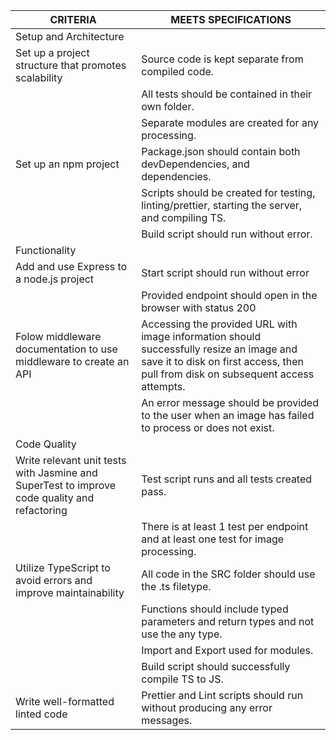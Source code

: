 | CRITERIA                                                                                     | MEETS SPECIFICATIONS                                                                                                                                                          |
| -------------------------------------------------------------------------------------------- | ----------------------------------------------------------------------------------------------------------------------------------------------------------------------------- |
| Setup and Architecture                                                                       |                                                                                                                                                                               |
| Set up a project structure that promotes scalability                                         | Source code is kept separate from compiled code.                                                                                                                              |
|                                                                                              | All tests should be contained in their own folder.                                                                                                                            |
|                                                                                              | Separate modules are created for any processing.                                                                                                                              |
| Set up an npm project                                                                        | Package.json should contain both devDependencies, and dependencies.                                                                                                           |
|                                                                                              | Scripts should be created for testing, linting/prettier, starting the server, and compiling TS.                                                                               |
|                                                                                              | Build script should run without error.                                                                                                                                        |
| Functionality                                                                                |                                                                                                                                                                               |
| Add and use Express to a node.js project                                                     | Start script should run without error                                                                                                                                         |
|                                                                                              | Provided endpoint should open in the browser with status 200                                                                                                                  |
| Folow middleware documentation to use middleware to create an API                            | Accessing the provided URL with image information should successfully resize an image and save it to disk on first access, then pull from disk on subsequent access attempts. |
|                                                                                              | An error message should be provided to the user when an image has failed to process or does not exist.                                                                        |
| Code Quality                                                                                 |                                                                                                                                                                               |
| Write relevant unit tests with Jasmine and SuperTest to improve code quality and refactoring | Test script runs and all tests created pass.                                                                                                                                  |
|                                                                                              | There is at least 1 test per endpoint and at least one test for image processing.                                                                                             |
| Utilize TypeScript to avoid errors and improve maintainability                               | All code in the SRC folder should use the .ts filetype.                                                                                                                       |
|                                                                                              | Functions should include typed parameters and return types and not use the any type.                                                                                          |
|                                                                                              | Import and Export used for modules.                                                                                                                                           |
|                                                                                              | Build script should successfully compile TS to JS.                                                                                                                            |
| Write well-formatted linted code                                                             | Prettier and Lint scripts should run without producing any error messages.                                                                                                    |
